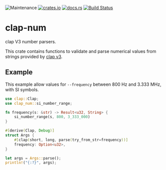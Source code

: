 ![Maintenance](https://img.shields.io/badge/maintenance-as--is-yellow.svg)
[![crates.io](https://img.shields.io/crates/v/clap-num.svg)](https://crates.io/crates/clap-num)
[![docs.rs](https://docs.rs/clap-num/badge.svg)](https://docs.rs/clap-num/)
[![Build Status](https://travis-ci.org/newAM/clap-num.svg?branch=master)](https://travis-ci.com/newAM/lclap-num)

# clap-num

clap V3 number parsers.

This crate contains functions to validate and parse numerical values from
strings provided by [clap v3].

## Example

This example allow values for `--frequency` between 800 Hz and 3.333 MHz,
with SI symbols.

```rust
use clap::Clap;
use clap_num::si_number_range;

fn frequency(s: &str) -> Result<u32, String> {
    si_number_range(s, 800, 3_333_000)
}

#[derive(Clap, Debug)]
struct Args {
    #[clap(short, long, parse(try_from_str=frequency))]
    frequency: Option<u32>,
}

let args = Args::parse();
println!("{:?}", args);
```

[clap v3]: https://github.com/clap-rs/clap
